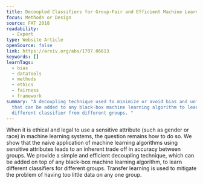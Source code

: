 ```yaml
---
title: Decoupled Classifiers for Group-Fair and Efficient Machine Learning
focus: Methods or Design
source: FAT 2018
readability:
  - Expert
type: Website Article
openSource: false
link: https://arxiv.org/abs/1707.06613
keywords: []
learnTags:
  - bias
  - dataTools
  - methods
  - ethics
  - fairness
  - framework
summary: "A decoupling technique used to minimize or avoid bias and unfairness
  that can be added to any black-box machine learning algorithm to learn
  different classifier from different groups. "
---
```

When it is ethical and legal to use a sensitive attribute (such as gender or race) in machine learning systems, the question remains how to do so. We show that the naive application of machine learning algorithms using sensitive attributes leads to an inherent trade off in accuracy between groups. We provide a simple and efficient decoupling technique, which can be added on top of any black-box machine learning algorithm, to learn different classifiers for different groups. Transfer learning is used to mitigate the problem of having too little data on any one group.